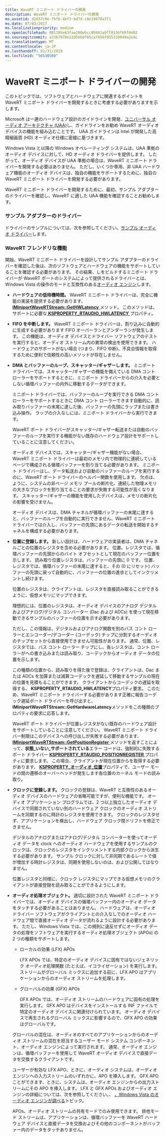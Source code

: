 ```yaml
---
title: WaveRT ミニポート ドライバーの開発
description: WaveRT ミニポート ドライバーの開発
ms.assetid: d2d37c9e-fbfb-4bf3-bd7d-c8e19070a3f1
ms.date: 07/03/2017
ms.localizationpriority: medium
ms.openlocfilehash: 881105e63faa200ebcc09461a9ff8136f69f0402
ms.sourcegitcommit: a33b7978e22d5bb9f65ca7056f955319049a2e4c
ms.translationtype: MT
ms.contentlocale: ja-JP
ms.lasthandoff: 01/31/2019
ms.locfileid: "56530588"
---
```

# <a name="developing-a-wavert-miniport-driver"></a>WaveRT ミニポート ドライバーの開発


このトピックでは、ソフトウェアとハードウェアに関連するポイントを WaveRT ミニポート ドライバーを開発するときに考慮する必要がありますを示します。

Microsoft は一連のハードウェア設計のガイドラインを開発、[ユニバーサル オーディオ アーキテクチャ (UAA)](https://download.microsoft.com/download/9/c/5/9c5b2167-8017-4bae-9fde-d599bac8184a/UAA_Guidelines.doc)し、ガイドラインをお勧め WaveRT オーディオ デバイスの機能を組み込むことです。 UAA ガイドラインは Intel が開発した高精細画質 (HD) オーディオ仕様に密接に基づきます。

Windows Vista と以降の Windows オペレーティング システムは、UAA 準拠のオーディオ デバイスに対して、HD オーディオ ドライバーを提供します。 したがって、オーディオ デバイスが UAA 準拠の場合は、WaveRT ミニポート ドライバーを開発する必要はありません。 ただし、いくつか専用、非 UAA ハードウェア機能のオーディオ デバイスは、独自の機能をサポートするために、独自の WaveRT ミニポート ドライバーを開発する必要があります。

WaveRT ミニポート ドライバーを開発するために、最初、サンプル アダプターのドライバーを確認し、WaveRT に適した UAA 機能を確認することお勧めします。

### <a name="span-idthesampleadapterdriverspanspan-idthesampleadapterdriverspanthe-sample-adapter-driver"></a><span id="the_sample_adapter_driver"></span><span id="THE_SAMPLE_ADAPTER_DRIVER"></span>サンプル アダプターのドライバー

ドライバーのサンプルについては、次を参照してください。[サンプル オーディオ ドライバー](sample-audio-drivers.md)します。

### <a name="span-idthewavertfriendlyfeaturesspanspan-idthewavertfriendlyfeaturesspanthe-wavert-friendly-features"></a><span id="the_wavert_friendly_features"></span><span id="THE_WAVERT_FRIENDLY_FEATURES"></span>WaveRT フレンドリな機能

開始、WaveRT ミニポート ドライバーを設計してサンプル アダプターのドライバーを確認した後は、次のソフトウェアとハードウェアの機能をサポートしていることを確認する必要があります。 その結果、しをビルドするミニポート ドライバーが WaveRT ポートのシステムによって提供されるドライバーとは、Windows Vista の操作のモードと互換性のある[オーディオ エンジン](exploring-the-windows-vista-audio-engine.md)します。

-   **ハードウェアの低待機時間。** WaveRT ミニポート ドライバーは、完全に機能の実装を提供する必要があります、 [ **IMiniportWaveRTStream::GetHWLatency** ](https://msdn.microsoft.com/library/windows/hardware/ff536747)メソッド。 このメソッドは、サポートに必要な[ **KSPROPERTY\_RTAUDIO\_HWLATENCY** ](https://msdn.microsoft.com/library/windows/hardware/ff537378)プロパティ。

-   **FIFO を中断します。** WaveRT ミニポート ドライバーは、割り込みに自動的に生成する必要があります FIFO オーバーランとアンダーランが発生します。 この機能は、オーディオ デバイスとドライバー ソフトウェアのテストを実行すると、オーディオ ストリーム内の異常の検出を使用できます。 ハードウェアのサポートがない場合 (つまり、FIFO 中断)、不具合情報を取得するために便利で信頼性の高いメソッドが存在しません。

-   **DMA とバッファーのループ、スキャッター/ギャザーします。** ミニポート ドライバーでは、スキャッター/ギャザーの機能を備えている DMA コント ローラーをサポートするときに、ミニポート ドライバーからの介入を必要としない循環バッファーの内外に移動するデータができます。

    ミニポート ドライバーでは、バッファーのループを実行できる DMA コント ローラーをサポートするときに DMA コント ローラーできます自動的に、読み取りバッファーの末尾に達した後、バッファーの先頭にラップまたは書き込み操作。 ラップの介入なしには、ミニポート ドライバーから実行できます。

    WaveRT ポート ドライバーがスキャッター/ギャザー転送または自動のバッファーのループを実行する機能がない既存のハードウェア設計をサポートしていることに注意してください。

    オーディオ デバイスでは、スキャッター/ギャザー機能がない場合、WaveRT ミニポート ドライバーは最初のメモリ内で物理的に連続しているページで構成される循環バッファーを割り当てる必要があります。 ミニポート ドライバーはし、データ転送および自動のバッファーのループを実行するのに、WaveRT ポート ドライバーのヘルパー関数を使用します。 欠点は、ように、システムの非ページ メモリ プールの断片化、連続した物理メモリの大きなブロックを割り当てることの要求が失敗する可能性が高くなります。 スキャッター/ギャザーの機能を使用したデバイスは、メモリの断片化の影響を受けません。

    オーディオ デバイスは、DMA チャネルが循環バッファーの末尾に達すると、バッファーのループを自動的に実行できません、WaveRT ミニポート ドライバーでは介入し、バッファーの先頭にあるデータの転送を開始するチャネルを構成する必要があります。

-   **位置に登録します。** 新しい設計は、ハードウェアの実装者は、DMA チャネルごとの位置のレジスタを含める必要があります。 位置、レジスタでは、循環バッファーの先頭からのバイト オフセットとして現在のバッファー位置を示します。 読み取り位置レジスタは、バッファーの先頭に 0 です。 位置、レジスタでは、循環バッファーの末尾に達すると、その (0 にリセット) バッファーの先頭に戻って自動的に、バッファーの位置の進歩としてインクリメントし続けます。

    位置のレジスタは、クライアントは、レジスタを直接読み取ることができるように、仮想メモリにマップできます。

    理想的には、位置のレジスタは、オーディオ デバイスのアナログ デジタルおよびアナログ/デジタル コンバーター (Dac および ADCs) を使って現在移動できるサンプルのバッファーの位置を示す必要があります。

    ただし、この情報は、デジタルおよびアナログ関数を別のバス コント ローラーとエンコーダー/デコーダー (コーデック) チップに分割するオーディオのチップセットから直接使用できません可能性があります。 通常、位置、レジスタでは、バス コント ローラー チップにし、各レジスタは、コント ローラーがへの書き込みまたは読み取り、コーデックからオーディオ データの位置を示します。

    この種類の位置から、読み取りを得た後で登録は、クライアントは、Dac または ADCs を加算または減算コーデックを遅延して移動するサンプルの現在の位置を見積もることができます。 クライアントからコーデックの遅延を取得する、 **KSPROPERTY\_RTAUDIO\_HWLATENCY**プロパティ要求。 このため、WaveRT ミニポート ドライバーする必要があります正確に報告コーデック遅延ポート ドライバーを呼び出すと、 **IMiniportWaveRTStream::GetHardwareLatency**メソッドをこの種類のプロパティの要求に応答します。

    WaveRT ポート ドライバーが位置レジスタがない既存のハードウェア設計をサポートしていることに注意してください。 WaveRT ミニポート ドライバー制限はこのデバイスへの呼び出しが失敗する必要があります、 [ **IMiniportWaveRTStream::GetPositionRegister** ](https://msdn.microsoft.com/library/windows/hardware/ff536752)メソッドを返すことによって、**状態\_いない\_サポートされている**エラー コードは、強制的に失敗するポート ドライバー [ **KSPROPERTY\_RTAUDIO\_POSITIONREGISTER** ](https://msdn.microsoft.com/library/windows/hardware/ff537381)プロパティに要求します。 この場合、クライアントが現在位置からを取得する必要があります、 [ **KSPROPERTY\_オーディオ\_位置**](https://msdn.microsoft.com/library/windows/hardware/ff537297)プロパティで、ユーザー モードの間の遷移のオーバーヘッドが発生します各位置のカーネル モードの読み取り。

-   **クロックに登録します。** クロックの登録は、WaveRT と互換性のあるオーディオ デバイスのハードウェアの省略可能ですが、便利な機能です。 オーディオ アプリケーション プログラムでは、2 つ以上独立したオーディオ デバイスで同期されていない別のハードウェア クロックのオーディオ ストリームを同期するのに時計のレジスタを使用できます。 クロックのレジスタせず、アプリケーションを検出し、ハードウェア クロック間ドリフトを修正できません。

    デジタルのアナログまたはアナログ/デジタル コンバーターを使ってオーディオ データを clock へのオーディオ ハードウェアを使用するサンプルのクロックは、クロックのレジスタをインクリメントする内部クロックから派生する必要があります。 サンプル クロックに対して非同期であるレートで値が増加する時計レジスタは、同期を使用しないのは、および公開してはなりません。

    位置レジスタと同様に、クロック レジスタにマップできる仮想メモリのクライアントが直接登録を読み取ることができるようにします。

-   **オーディオ処理オブジェクト。** 適切に設計された WaveRT ミニポート ドライバーでは、オーディオ デバイスの循環バッファー内のオーディオ データをタッチする必要があることはありません。 ハードウェアは、オーディオ ドライバー ソフトウェアがクライアントとの介入なしでのオーディオ ハードウェア間で直接オーディオ データが流れるように設計する必要があります。 ただし、Windows Vista では、この規則に違反せずにオーディオ データの処理をソフトウェアを実行するオーディオ処理オブジェクト (APOs) の 2 つの種類をサポートします。

    -   ローカルの効果 (LFX) APOs

        LFX APOs では、特定のオーディオ デバイスに固有ではないジェネリック オーディオ処理関数 (たとえば、イコライゼーション) を実行します。 ストリームがグローバル ミックスに追加する前に、LFX APO はアプリケーションからのオーディオ ストリームを処理します。

    -   グローバルの効果 (GFX) APOs

        GFX APOs では、オーディオ ストリームのハードウェアに固有の処理を実行します。 GFX APO はデバイスをインストールする INF ファイルで特定のオーディオ デバイスに関連付けられています。 オーディオ デバイスで再生されるグローバル ミックスに影響するので、GFX APO の効果はグローバルです。
    
    グローバルの混在は、オーディオのすべてのアプリケーションからのオーディオ ストリームの混在を担当するユーザー モード システム コンポーネント、オーディオ エンジンによって実行されます。 通常、オーディオ エンジンは、循環バッファーを使用して WaveRT オーディオ デバイスで直接データを交換するクライアントです。

    ユーザーが有効な LFX APO、ときに、オーディオ システムは、オーディオ エンジンへの入力ストリームのいずれかに、APO を挿入します。 GFX APO ことができます、ときに、システムは、オーディオ エンジンからの出力ストリームにその APO を挿入します。 LFX と GFX APOs およびオーディオ エンジンの詳細については、次を参照してください。、 [、Windows Vista のオーディオ エンジンが調べる](exploring-the-windows-vista-audio-engine.md)トピック。

    APOs、オーディオ ストリームの共有モードでのみ使用できます。 排他モード ストリームは、アプリケーションは、循環バッファーを WaveRT ハードウェア デバイスと直接データを交換およびその他のコンポーネントがバッファー内のデータをタッチありません。

 

 




